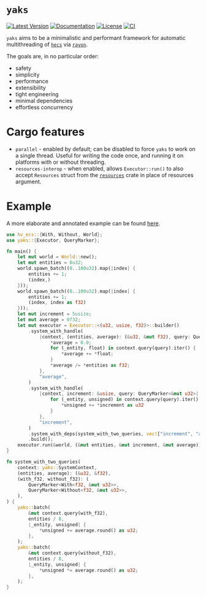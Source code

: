 # `yaks`
[![Latest Version]][crates.io]
[![Documentation]][docs.rs]
[![License]][license link]
[![CI]][CI link]

[Latest Version]: https://img.shields.io/crates/v/yaks.svg
[crates.io]: https://crates.io/crates/yaks
[Documentation]: https://docs.rs/yaks/badge.svg
[docs.rs]: https://docs.rs/yaks
[License]: https://img.shields.io/crates/l/yaks.svg
[license link]: https://github.com/Ratysz/yaks/blob/master/LICENSE.md
[CI]: https://github.com/Ratysz/yaks/workflows/CI/badge.svg?branch=master
[CI link]: https://github.com/Ratysz/yaks/actions?query=workflow%3ACI

`yaks` aims to be a minimalistic and performant framework for automatic
multithreading of [`hecs`] via [`rayon`].

The goals are, in no particular order:
- safety
- simplicity
- performance
- extensibility
- tight engineering
- minimal dependencies
- effortless concurrency

[`hecs`]: https://crates.io/crates/hecs
[`rayon`]: https://crates.io/crates/rayon

# Cargo features

- `parallel` - enabled by default; can be disabled to force `yaks` to work on a single thread.
Useful for writing the code once, and running it on platforms with or without threading.
- `resources-interop` - when enabled, allows `Executor::run()` to also
accept `Resources` struct from the [`resources`] crate in place of resources argument.

[`resources`]: https://crates.io/crates/resources

# Example

A more elaborate and annotated example can be found [here](examples/convoluted.rs).

```rust
use hv_ecs::{With, Without, World};
use yaks::{Executor, QueryMarker};

fn main() {
    let mut world = World::new();
    let mut entities = 0u32;
    world.spawn_batch((0..100u32).map(|index| {
        entities += 1;
        (index,)
    }));
    world.spawn_batch((0..100u32).map(|index| {
        entities += 1;
        (index, index as f32)
    }));
    let mut increment = 5usize;
    let mut average = 0f32;
    let mut executor = Executor::<(u32, usize, f32)>::builder()
        .system_with_handle(
            |context, (entities, average): (&u32, &mut f32), query: QueryMarker<&f32>| {
                *average = 0.0;
                for (_entity, float) in context.query(query).iter() {
                    *average += *float;
                }
                *average /= *entities as f32;
            },
            "average",
        )
        .system_with_handle(
            |context, increment: &usize, query: QueryMarker<&mut u32>| {
                for (_entity, unsigned) in context.query(query).iter() {
                    *unsigned += *increment as u32
                }
            },
            "increment",
        )
        .system_with_deps(system_with_two_queries, vec!["increment", "average"])
        .build();
    executor.run(&world, (&mut entities, &mut increment, &mut average));
}

fn system_with_two_queries(
    context: yaks::SystemContext,
    (entities, average): (&u32, &f32),
    (with_f32, without_f32): (
        QueryMarker<With<f32, &mut u32>>,
        QueryMarker<Without<f32, &mut u32>>,
    ),
) {
    yaks::batch(
        &mut context.query(with_f32),
        entities / 8,
        |_entity, unsigned| {
            *unsigned += average.round() as u32;
        },
    );
    yaks::batch(
        &mut context.query(without_f32),
        entities / 8,
        |_entity, unsigned| {
            *unsigned *= average.round() as u32;
        },
    );
}
```
